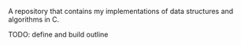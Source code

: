 A repository that contains my implementations of data structures and algorithms in C.

TODO: define and build outline
